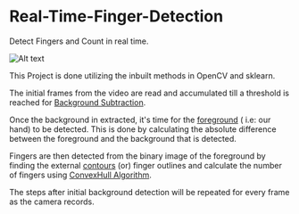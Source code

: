 # Real-Time-Finger-Detection

Detect Fingers and Count in real time.

![Alt text](relative/fpdetgit.JPG?raw=true "Output")

This Project is done utilizing the inbuilt methods in OpenCV and sklearn.

The initial frames from the video are read and accumulated till a threshold is reached for [Background Subtraction](https://docs.opencv.org/3.4/d1/dc5/tutorial_background_subtraction.html).

Once the background in extracted, it's time for the [foreground](https://en.wikipedia.org/wiki/Foreground_detection) ( i.e: our hand) to be detected. This is done by calculating the absolute difference between the foreground and the background that is detected.

Fingers are then detected from the binary image of the foreground by finding the external [contours](https://docs.opencv.org/trunk/d4/d73/tutorial_py_contours_begin.html) (or) finger outlines and calculate the number of fingers using [ConvexHull Algorithm](https://en.wikipedia.org/wiki/Convex_hull_algorithms).

The steps after initial background detection will be repeated for every frame as the camera records.





